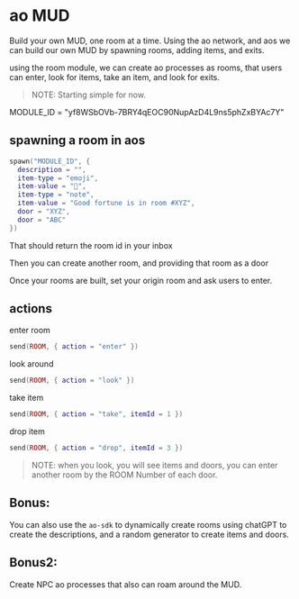 # ao MUD

Build your own MUD, one room at a time. Using the ao network, and aos we can build our own MUD by spawning rooms, adding items, and exits.

using the room module, we can create ao processes as rooms, that users can enter, look for items, take an item, and look for exits.

> NOTE: Starting simple for now.

MODULE_ID = "yf8WSbOVb-7BRY4qEOC90NupAzD4L9ns5phZxBYAc7Y"

## spawning a room in aos

```lua
spawn("MODULE_ID", {
  description = "",
  item-type = "emoji",
  item-value = "🌟",
  item-type = "note",
  item-value = "Good fortune is in room #XYZ",
  door = "XYZ",
  door = "ABC"
})
```

That should return the room id in your inbox

Then you can create another room, and providing that room as a door

Once your rooms are built, set your origin room and ask users to enter.

## actions

enter room

```lua
send(ROOM, { action = "enter" })
```

look around

```lua
send(ROOM, { action = "look" })
```

take item

```lua
send(ROOM, { action = "take", itemId = 1 })
```

drop item

```lua
send(ROOM, { action = "drop", itemId = 3 })
```

> NOTE: when you look, you will see items and doors, you can enter another room by the ROOM Number of each door.

## Bonus:

You can also use the `ao-sdk` to dynamically create rooms using chatGPT to create the descriptions, and a random generator to create items and doors.

## Bonus2: 

Create NPC ao processes that also can roam around the MUD.

